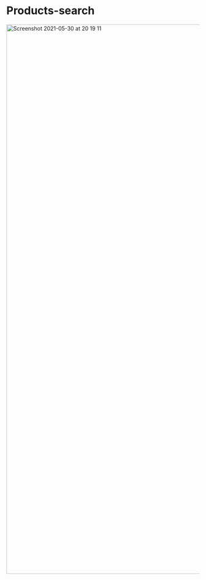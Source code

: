 # Products-search


<img width="1434" alt="Screenshot 2021-05-30 at 20 19 11" src="https://user-images.githubusercontent.com/63416409/120115697-37729780-c185-11eb-95ce-62ab70255700.png">
